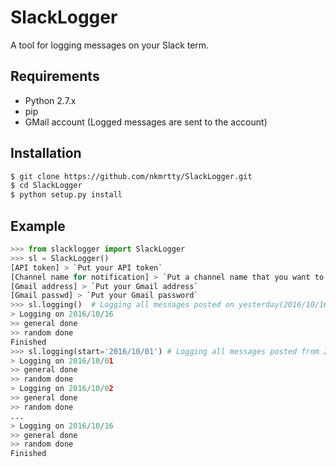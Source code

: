 # SlackLogger
A tool for logging messages on your Slack term.

## Requirements
* Python 2.7.x
* pip
* GMail account (Logged messages are sent to the account)

## Installation

```bash
$ git clone https://github.com/nkmrtty/SlackLogger.git
$ cd SlackLogger
$ python setup.py install
```

## Example

```python
>>> from slacklogger import SlackLogger
>>> sl = SlackLogger()
[API token] > `Put your API token`
[Channel name for notification] > `Put a channel name that you want to nofity the complication (nullable).`
[Gmail address] > `Put your Gmail address`
[Gmail passwd] > `Put your Gmail password`
>>> sl.logging()  # Logging all messages posted on yesterday(2016/10/16)
> Logging on 2016/10/16
>> general done
>> random done
Finished
>>> sl.logging(start='2016/10/01') # Logging all messages posted from 2016/10/01 to yesterday(2016/10/16)
> Logging on 2016/10/01
>> general done
>> random done
> Logging on 2016/10/02
>> general done
>> random done
...
> Logging on 2016/10/16
>> general done
>> random done
Finished
```